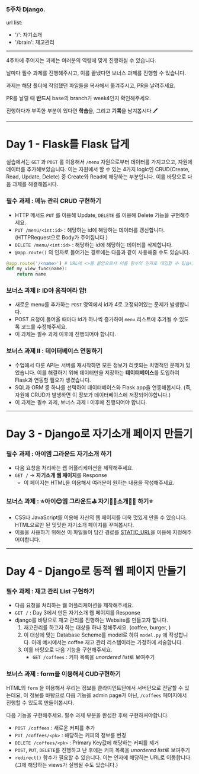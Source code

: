 ### 5주차 Django. 
url list:  
- '/': 자기소개  
- '/brain': 재고관리  

---

4주차에 주어지는 과제는 여러분의 역량에 맞게 진행하실 수 있습니다.

날마다 필수 과제를 진행해주시고, 이를 끝냈다면 보너스 과제를 진행할 수 있습니다.

과제는 해당 폴더에 작업했던 파일들을 복사해서 옮겨주시고, PR을 날려주세요.

PR를 날릴 때 **반드시** base의 branch가 week4인지 확인해주세요.

진행하다가 부족한 부분이 있다면 **학습**을, 그리고 **기록**을 남겨봅시다 🖊

---

# Day 1 - Flask를 Flask 답게

실습에서는 `GET` 과 `POST` 를 이용해서 `/menu` 자원으로부터 데이터를 가지고오고, 자원에 데이터를 추가해보았습니다. 이는 자원에서 할 수 있는 4가지 logic인 CRUD(Create, Read, Update, Delete) 중 Create와 Read에 해당하는 부분입니다. 이를 바탕으로 다음 과제를 해결해봅시다.

### 필수 과제 : 메뉴 관리 CRUD 구현하기

- HTTP 메서드 `PUT` 를 이용해 Update, `DELETE` 를 이용해 Delete 기능을 구현해주세요.
- `PUT /menu/<int:id>` : 해당하는 id에 해당하는 데이터를 갱신합니다. (HTTPRequest으로 Body가 주어집니다.)
- `DELETE /menu/<int:id>` : 해당하는 id에 해당하는 데이터를 삭제합니다.
- `@app.route()` 의 인자로 들어가는 경로에는 다음과 같이 사용해줄 수도 있습니다.

```python
@app.route('/<name>') # URL에 <>를 붙임으로서 이를 함수의 인자로 대입할 수 있습니다.
def my_view_func(name):
    return name
```

### 보너스 과제 I: ID야 움직여라 얍!

- 새로운 menu를 추가하는 `POST` 영역에서 id가 4로 고정되어있는 문제가 발생합니다.
- POST 요청이 들어올 때마다 id가 하나씩 증가하여 `menu` 리스트에 추가될 수 있도록 코드를 수정해주세요.
- 이 과제는 필수 과제 이후에 진행되어야 합니다.

### 보너스 과제 II : 데이터베이스 연동하기

- 수업에서 다룬 API는 서버를 재시작하면 모든 정보가 리셋되는 치명적인 문제가 있었습니다. 이를 해결하기 위해 데이터만을 저장하는 **데이터베이스**를 도입하여 Flask과 연동할 필요가 생겼습니다.
- SQL과 ORM 중 하나를 선택하여 데이터베이스와 Flask app을 연동해봅시다. (즉, 자원에 CRUD가 발생하면 이 정보가 데이터베이스에 저장되어야합니다.)
- 이 과제는 필수 과제, 보너스 과제 I 이후에 진행되어야 합니다.

---

# Day 3 - Django로 자기소개 페이지 만들기

### 필수 과제 : 아이엠 그라운드 자기소개 하기

- 다음 요청을 처리하는 웹 어플리케이션을 제작해주세요.
- `GET /` → **자기소개 웹 페이지**를 Response
    - 이 페이지는 HTML을 이용해서 여러분이 원하는 내용을 작성해주세요.

### 보너스 과제 : ⭐️아이😊엠 그라운드⛳️ 자기💁‍♀️소개💁‍♂️ 하기⭐️

- CSS나 JavaScript를 이용해 자신의 웹 페이지를 더욱 멋있게 만들 수 있습니다. HTML으로만 된 밋밋한 자기소개 페이지를 꾸며봅시다.
- 이들을 사용하기 위해선 이 파일들이 담긴 경로를 [STATIC_URL](https://docs.djangoproject.com/en/3.1/howto/static-files/)을 이용해 지정해주어야합니다.

---

# Day 4 - Django로 동적 웹 페이지 만들기

### 필수 과제 : 재고 관리 List 구현하기

- 다음 요청을 처리하는 웹 어플리케이션을 제작해주세요.
- `GET /` : Day 3에서 만든 자기소개 웹 페이지를 Response
- django를 바탕으로 재고 관리를 진행하는 Website를 만들고자 합니다.
    1. 재고관리를 하고자 하는 대상을 하나 정해주세요. (coffee, burger, )
    2. 이 대상에 맞는 Database Scheme를 model로 하여 `model.py` 에 작성합니다. 
    아래 예시에서는 coffee 재고 관리 리스템이라는 가정하에 서술합니다.
    3. 이를 바탕으로 다음 기능을 구현해주세요.
        - `GET /coffees` : 커피 목록을 *unordered list*로 보여주기

### 보너스 과제 : form을 이용해서 CUD구현하기

HTML의 `form` 을 이용해서 우리는 정보를 클라이언트단에서 서버단으로 전달할 수 있는데요, 이 정보를 바탕으로 다음 기능을 admin page가 아닌, `/coffees` 페이지에서 진행할 수 있도록 만들어봅시다.

다음 기능을 구현해주세요. 필수 과제 부분을 완성한 후에 구현하셔야합니다.

- `POST /coffees`  : 새로운 커피를 추가
- `PUT /coffees/<pk>` : 해당하는 커피의 정보를 변경
- `DELETE /coffees/<pk>` : Primary Key값에 해당하는 커피를 제거
- `POST`, `PUT`, `DELETE`를 진행하고 난 후에는 커피 목록을 *unordered list*로 보여주기
- `redirect()` 함수가 필요할 수 있습니다. 이는 인자에 해당하는 URL로 이동합니다. (그에 해당하는 views가 실행될 수도 있습니다.)
